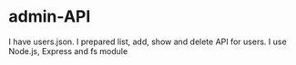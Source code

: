 # admin-API
I have users.json. I prepared list, add, show and delete API for users. I use Node.js, Express and fs module
